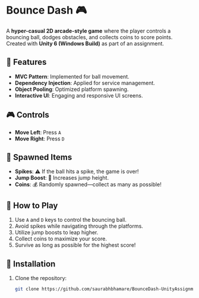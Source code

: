 # Bounce Dash 🎮

A **hyper-casual 2D arcade-style game** where the player controls a bouncing ball, dodges obstacles, and collects coins to score points. Created with **Unity 6 (Windows Build)** as part of an assignment.

## 📌 Features
- **MVC Pattern**: Implemented for ball movement.
- **Dependency Injection**: Applied for service management.
- **Object Pooling**: Optimized platform spawning.
- **Interactive UI**: Engaging and responsive UI screens.

## 🎮 Controls
- **Move Left**: Press `A`
- **Move Right**: Press `D`

## 🔹 Spawned Items
- **Spikes**: ⚠ If the ball hits a spike, the game is over!
- **Jump Boost**: 🚀 Increases jump height.
- **Coins**: 💰 Randomly spawned—collect as many as possible!

## 🔧 How to Play
1. Use `A` and `D` keys to control the bouncing ball.
2. Avoid spikes while navigating through the platforms.
3. Utilize jump boosts to leap higher.
4. Collect coins to maximize your score.
5. Survive as long as possible for the highest score!

## 🔗 Installation
1. Clone the repository:
   ```sh
   git clone https://github.com/saurabhbhamare/BounceDash-UnityAssignment.git



